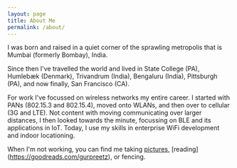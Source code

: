 ```yaml
---
layout: page
title: About Me
permalink: /about/
---
```


I was born and raised in a quiet corner of the sprawling metropolis that is Mumbai (formerly Bombay), India. 

Since then I've travelled the world and lived in State College (PA), Humlebæk (Denmark), Trivandrum (India), 
Bengaluru (India), Pittsburgh (PA), and now finally, San Francisco (CA). 

For work I've focussed on wireless networks my entire career. I started with PANs (802.15.3 and 802.15.4), moved onto 
WLANs, and then over to cellular (3G and LTE). Not content with moving communicating over larger distances, I then 
looked towards the minute, focussing on BLE and its applications in IoT. Today, I use my skills in enterprise WiFi 
development and indoor locationing. 

When I'm not working, you can find me taking [pictures](https://www.instagram.com/gurpreetz/), [reading] (https://goodreads.com/gurpreetz), or fencing. 
